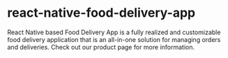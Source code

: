 # react-native-food-delivery-app
React Native based Food Delivery App is a fully realized and customizable food delivery application that is an all-in-one solution for managing orders and deliveries. Check out our product page for more information.
